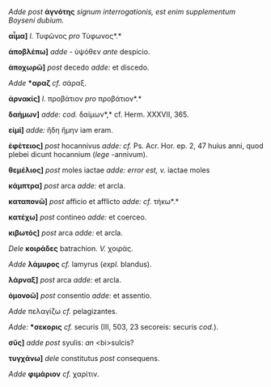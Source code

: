 *Adde post* **ἀγνότης** *signum interrogationis, est enim supplementum
Boyseni dubium.*

**αἷμα]** *l.* Τυφῶνος *pro* Τύφωνος*.*

**ἀποβλέπω]** *adde* - ὑψόθεν *ante* despicio.

**ἀποχωρῶ]** *post* decedo *adde:* et discedo.

*Adde* **\*αραζ** *cf.* σάραξ.

**ἀρνακίς]** *l.* προβάτιον *pro* προβάτιον*.*

**δαήμων]** *adde: cod.* δαίμων*,* cf. Herm. XXXVII, 365.

**εἰμί]** *adde:* ἤδη ἤμην iam eram.

**ἐφέτειος]** *post* hocannivus *adde: cf.* Ps. Acr. Hor. ep. 2, 47
huius anni, quod plebei dicunt hocannium (*lege* -annivum).

**θεμέλιος]** *post* moles iactae *adde: error est, v.* iactae moles

**κάμπτρα]** *post* arca *adde:* et arcla.

**καταπονῶ]** *post* afficio et afflicto *adde: cf.* τήκω*.*

**κατέχω]** *post* contineo *adde:* et coerceo.

**κιβωτός]** *post* arca *adde:* et arcla.

*Dele* **κοιράδες** batrachion. *V.* χοιράς.

*Adde* **λάμυρος** *cf.* lamyrus (*expl.* blandus).

**λάρναξ]** *post* arca *adde:* et arcla.

**ὁμονοῶ]** *post* consentio *adde:* et assentio.

*Adde* πελαγίζω *cf.* pelagizantes.

*Adde:* **\*σεκορις** *cf.* securis (III, 503, 23 secoreis: securis
*cod.*).

**σῦς]** *adde post* syulis: *an* \<bi\>sulcis?

**τυγχάνω]** *dele* constitutus *post* consequens.

*Adde* **φιμάριον** *cf.* χαρίτιν.
